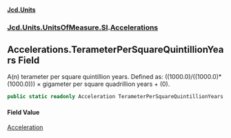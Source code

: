 #### [Jcd.Units](index.md 'index')
### [Jcd.Units.UnitsOfMeasure.SI](Jcd.Units.UnitsOfMeasure.SI.md 'Jcd.Units.UnitsOfMeasure.SI').[Accelerations](Accelerations.md 'Jcd.Units.UnitsOfMeasure.SI.Accelerations')

## Accelerations.TerameterPerSquareQuintillionYears Field

A(n) terameter per square quintillion years. Defined as: ((1000.0)/((1000.0)*(1000.0))) × gigameter per square quadrillion years + (0).

```csharp
public static readonly Acceleration TerameterPerSquareQuintillionYears;
```

#### Field Value
[Acceleration](Acceleration.md 'Jcd.Units.UnitTypes.Acceleration')